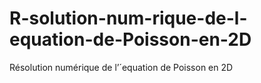 # R-solution-num-rique-de-l-equation-de-Poisson-en-2D
Résolution numérique de l’´equation de Poisson en 2D
